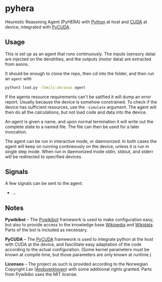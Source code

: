 # pyhera

Heurestic Reasoning Agent (PyHERA) with [Python](https://en.wikipedia.org/wiki/Python_(programming_language)) at host and [CUDA](https://en.wikipedia.org/wiki/CUDA) at device, integrated with [PyCUDA](https://documen.tician.de/pycuda/).

## Usage

This is set up as an agent that runs continuously. The inputs (sensory data) are injected on the dendrities, and the outputs (motor data) are extracted from axons.

It should be enough to clone the repo, then cd into the folder, and then run an `agent` with

```bash
python3 load.py -family:abraxas agent
```

If the agents resource requirements can't be satified it will dump an error report. Usually because the device is somehow constrained. To check if the device has sufficient resources, use the `-simulate` argument. The agent will then do all the calculations, but not load code and data into the device.

An agent is given a name, and upon normal termination it will write out the complete state to a named file. The file can then be used for a later invocation.

The agent can be run in interactive mode, or daemonized. In both cases the agent will keep on running contineously on the device, unless it is run in single step mode. When run in daemonized mode stdin, stdout, and stderr will be redirected to specified devices.

## Signals

A few signals can be sent to the agent:

  * …

## Notes

**Pywikibot** – The [Pywikibot](https://www.mediawiki.org/wiki/Manual:Pywikibot) framework is used to make configuration easy, but also to provide access to the knowledge base [Wikipedia](https://en.wikipedia.org/wiki/Wikipedia) and [Wikidata](https://en.wikipedia.org/wiki/Wikidata). Parts of the bot is included as necessary.

**PyCUDA** – The [PyCUDA](https://documen.tician.de/pycuda/) framework is used to integrate python at the host with CUDA at the device, and fascilitate easy adaptation of the code according to the actual configuration. (Some kernel parameters must be known at compile time, but those parameters are only known at runtime.)

**Licenses** – The project as such is provided according to the Norwegian Copyright Lav ([Åndsverkloven](https://lovdata.no/dokument/NL/lov/2018-06-15-40)) with some additional rights granted. Parts from Pywikibo uses the MIT license.
